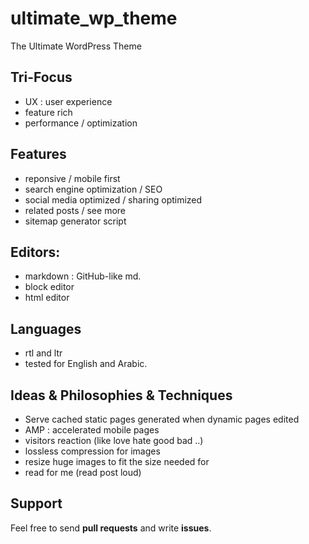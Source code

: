 # ultimate_wp_theme
The Ultimate WordPress Theme

## Tri-Focus
- UX : user experience
- feature rich
- performance / optimization

## Features
- reponsive / mobile first
- search engine optimization / SEO
- social media optimized / sharing optimized
- related posts / see more
- sitemap generator script

## Editors:
- markdown : GitHub-like md.
- block editor
- html editor

## Languages
- rtl and ltr
- tested for English and Arabic.

## Ideas & Philosophies & Techniques
- Serve cached static pages generated when dynamic pages edited
- AMP : accelerated mobile pages
- visitors reaction (like love hate good bad ..)
- lossless compression for images
- resize huge images to fit the size needed for
- read for me (read post loud)

## Support
Feel free to send **pull requests** and write **issues**.
